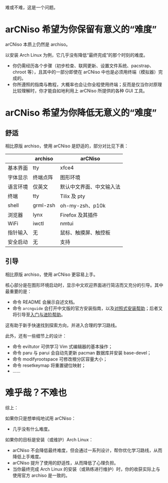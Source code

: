 难或不难，这是一个问题。

# arCNiso 希望为你保留有意义的“难度”

arCNiso 本质上仍然是 archiso。

以安装 Arch Linux 为例，它几乎没有降低“最终完成”的那个时刻的难度。

- 你仍需经历各个步骤（初步检查、联网更新、设置文件系统、pacstrap、chroot 等），且其中的一部分即使在 arCNiso 中也是必须用终端（模拟器）完成的。
- 你所遵照的指南与教程，大概率也会让你全程使用终端；反而是仅当你对原理比较理解时，你才能自如地利用上 arCNiso 所提供的各种 GUI 工具。


# arCNiso 希望为你降低无意义的“难度”


## 舒适

相比原版 archiso，使用 arCNiso 是舒适的，部分对比见下表：

| |archiso|arCNiso|
|-|-|-|
|基本界面|tty|xfce4|
|字体显示|终端点阵|图形环境|
|语言环境|仅英文|默认中文界面、中文输入法|
|终端|tty|Tilix 及 pty|
|shell|grml-zsh|oh-my-zsh、p10k|
|浏览器|lynx|Firefox 及其插件|
|WiFi|iwctl|nmtui|
|指针输入|无|鼠标、触摸屏、触控板|
|安全启动|无|支持|

## 引导

相比原版 archiso，使用 arCNiso 更容易上手。

核心部分是在图形环境启动时，显示中文欢迎界面进行简洁而又充分的引导。其中最重要的是：

- 命令 README 会展示自述文档。
- 命令 `arcnguide` 会打开中文版的官方安装指南，以及[对照式安装帮助](https://github.com/clsty/arCNiso/blob/main/docs/Installation_hint.md)；后者又将引导至[入门与进阶帮助](https://github.com/clsty/arCNiso/blob/main/docs/learn.md)。

这有助于新手快速找到探索方向，并进入合理的学习路线。

此外，还有一些细节上的设计：

- 命令 eviltutor 可供学习 Vim 式编辑器的基本操作；
- 命令 paru 与 parui 会自动先更新 pacman 数据库并安装 base-devel；
- 命令 modifyrootspace 可修改根分区容量大小；
- 命令 resetkeymap 将重置键位映射；
- ……


# 难乎哉？不难也

综上：

如果你只是想单纯地试用 arCNiso：

- 几乎没有什么难度。

如果你的目标是安装（或维护）Arch Linux：

- arCNiso 不会降低最终难度，但会通过一系列设计，帮你优化学习路线，从而降低上手难度。
- arCNiso 提升了使用的舒适性，从而降低了心理负担。
- 当你最终完成 Arch Linux 的安装（或熟练进行维护）时，你的收获实际上与使用官方 archiso 是一致的。

